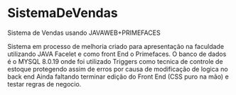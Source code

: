 # SistemaDeVendas
Sistema de Vendas usando JAVAWEB+PRIMEFACES

Sistema em processo de melhoria criado para apresentação na faculdade utilizando JAVA Facelet e como front End o Primefaces.
O banco de dados é o MYSQL 8.0.19 onde foi utilizado Triggers como tecnica de controle de estoque protegendo assim de erros por causa de modificação de logica no back end
Ainda faltando terminar edição do Front End (CSS puro na mão) e testar regras de negocio.
